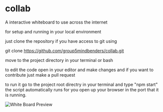 # collab

A interactive whiteboard to use across the internet

for setup and running in your local environment

just clone the repository if you have access to git using 

git clone https://github.com/group5mindbenders/collab.git

move to the project directory in your terminal or bash

to edit the code open in your editor and make changes and if you want to contribute just make a pull request 

to run it go to the project root directry in your terminal and type "npm start" the script automatically runs for you 
open up your browser in the port that it is running.


![White Board Preview](/images/preview.jpeg)
